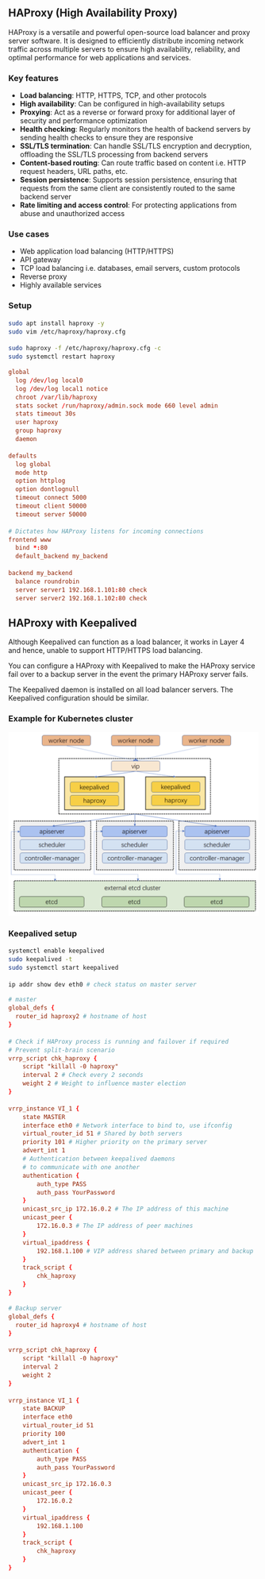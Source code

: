 ## HAProxy (High Availability Proxy)

HAProxy is a versatile and powerful open-source load balancer and proxy server software. It is designed to efficiently distribute incoming network traffic across multiple servers to ensure high availability, reliability, and optimal performance for web applications and services.

### Key features

- **Load balancing**: HTTP, HTTPS, TCP, and other protocols
- **High availability**: Can be configured in high-availability setups
- **Proxying**: Act as a reverse or forward proxy for additional layer of security and performance optimization
- **Health checking**: Regularly monitors the health of backend servers by sending health checks to ensure they are responsive
- **SSL/TLS termination**: Can handle SSL/TLS encryption and decryption, offloading the SSL/TLS processing from backend servers
- **Content-based routing**: Can route traffic based on content i.e. HTTP request headers, URL paths, etc.
- **Session persistence**: Supports session persistence, ensuring that requests from the same client are consistently routed to the same backend server
- **Rate limiting and access control**: For protecting applications from abuse and unauthorized access

### Use cases

- Web application load balancing (HTTP/HTTPS)
- API gateway
- TCP load balancing i.e. databases, email servers, custom protocols
- Reverse proxy
- Highly available services

### Setup

```sh
sudo apt install haproxy -y
sudo vim /etc/haproxy/haproxy.cfg

sudo haproxy -f /etc/haproxy/haproxy.cfg -c
sudo systemctl restart haproxy
```

```conf
global
  log /dev/log local0
  log /dev/log local1 notice
  chroot /var/lib/haproxy
  stats socket /run/haproxy/admin.sock mode 660 level admin
  stats timeout 30s
  user haproxy
  group haproxy
  daemon

defaults
  log global
  mode http
  option httplog
  option dontlognull
  timeout connect 5000
  timeout client 50000
  timeout server 50000

# Dictates how HAProxy listens for incoming connections
frontend www
  bind *:80
  default_backend my_backend

backend my_backend
  balance roundrobin
  server server1 192.168.1.101:80 check
  server server2 192.168.1.102:80 check
```

## HAProxy with Keepalived

Although Keepalived can function as a load balancer, it works in Layer 4 and hence, unable to support HTTP/HTTPS load balancing.

You can configure a HAProxy with Keepalived to make the HAProxy service fail over to a backup server in the event the primary HAProxy server fails.

The Keepalived daemon is installed on all load balancer servers. The Keepalived configuration should be similar.

### Example for Kubernetes cluster

<img src="../../assets/haproxy-keepalived.png">

### Keepalived setup

```sh
systemctl enable keepalived
sudo keepalived -t
sudo systemctl start keepalived

ip addr show dev eth0 # check status on master server
```

```conf
# master
global_defs {
  router_id haproxy2 # hostname of host
}

# Check if HAProxy process is running and failover if required
# Prevent split-brain scenario
vrrp_script chk_haproxy {
    script "killall -0 haproxy"
    interval 2 # Check every 2 seconds
    weight 2 # Weight to influence master election
}

vrrp_instance VI_1 {
    state MASTER
    interface eth0 # Network interface to bind to, use ifconfig
    virtual_router_id 51 # Shared by both servers
    priority 101 # Higher priority on the primary server
    advert_int 1
    # Authentication between keepalived daemons
    # to communicate with one another
    authentication {
        auth_type PASS
        auth_pass YourPassword
    }
    unicast_src_ip 172.16.0.2 # The IP address of this machine
    unicast_peer {
        172.16.0.3 # The IP address of peer machines
    }
    virtual_ipaddress {
        192.168.1.100 # VIP address shared between primary and backup
    }
    track_script {
        chk_haproxy
    }
}
```

```conf
# Backup server
global_defs {
  router_id haproxy4 # hostname of host
}

vrrp_script chk_haproxy {
    script "killall -0 haproxy"
    interval 2
    weight 2
}

vrrp_instance VI_1 {
    state BACKUP
    interface eth0
    virtual_router_id 51
    priority 100
    advert_int 1
    authentication {
        auth_type PASS
        auth_pass YourPassword
    }
    unicast_src_ip 172.16.0.3
    unicast_peer {
        172.16.0.2
    }
    virtual_ipaddress {
        192.168.1.100
    }
    track_script {
        chk_haproxy
    }
}
```
